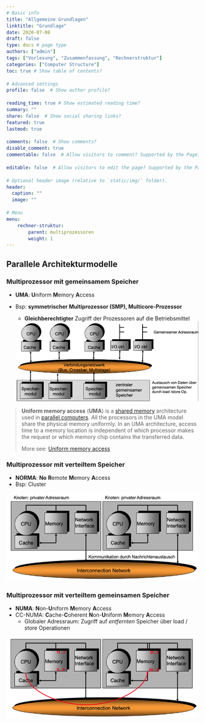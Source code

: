 ```yaml
---
# Basic info
title: "Allgemeine Grundlagen"
linktitle: "Grundlage"
date: 2020-07-08
draft: false
type: docs # page type
authors: ["admin"]
tags: ["Vorlesung", "Zusammenfassung", "Rechnerstruktur"]
categories: ["Computer Structure"]
toc: true # Show table of contents?

# Advanced settings
profile: false  # Show author profile?

reading_time: true # Show estimated reading time?
summary: ""
share: false  # Show social sharing links?
featured: true
lastmod: true

comments: false  # Show comments?
disable_comment: true
commentable: false  # Allow visitors to comment? Supported by the Page, Post, and Docs content types.

editable: false  # Allow visitors to edit the page? Supported by the Page, Post, and Docs content types.

# Optional header image (relative to `static/img/` folder).
header:
  caption: ""
  image: ""

# Menu
menu: 
    rechner-struktur:
        parent: multiprozessoren
        weight: 1
---
```




## Parallele Architekturmodelle

### Multiprozessor mit gemeinsamem Speicher

- **UMA**: **U**niform **M**emory **A**ccess

- Bsp: **symmetrischer Multiprozessor (SMP), Multicore-Prozessor**

  - **Gleichberechtigter** Zugriff der Prozessoren auf die Betriebsmittel

  <img src="https://raw.githubusercontent.com/EckoTan0804/upic-repo/master/uPic/截屏2020-07-10%2022.10.42.png" alt="截屏2020-07-10 22.10.42" style="zoom: 67%;" />

> **Uniform memory access** (**UMA**) is a [shared memory](https://en.wikipedia.org/wiki/Shared_memory_architecture) architecture used in [parallel computers](https://en.wikipedia.org/wiki/Parallel_computer). All the processors in the UMA model share the physical memory uniformly. In an UMA architecture, access time to a memory location is independent of which processor makes the request or which memory chip contains the transferred data.
>
> More see: [Uniform memory access](https://en.wikipedia.org/wiki/Uniform_memory_access)

### Multiprozessor mit verteiltem Speicher

- **NORMA**: **No** **R**emote **M**emory **A**ccess
- Bsp: Cluster

<img src="https://raw.githubusercontent.com/EckoTan0804/upic-repo/master/uPic/截屏2020-07-10%2022.11.55.png" alt="截屏2020-07-10 22.11.55" style="zoom: 67%;" />

### Multiprozessor mit verteiltem gemeinsamen Speicher

- **NUMA**: **N**on-**U**niform **M**emory **A**ccess
- CC-NUMA: **C**ache-**C**oherent **N**on-**U**niform **M**emory **A**ccess
  - Globaler Adressraum: Zugriff auf *entfernten* Speicher über load / store Operationen

<img src="https://raw.githubusercontent.com/EckoTan0804/upic-repo/master/uPic/截屏2020-07-10%2022.13.31.png" alt="截屏2020-07-10 22.13.31" style="zoom: 67%;" />



